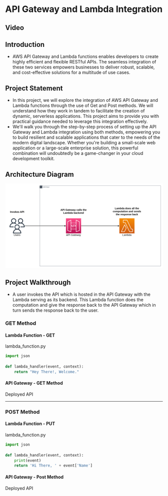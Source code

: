 # API Gateway and Lambda Integration

## Video

## Introduction

- AWS API Gateway and Lambda functions enables developers to create highly efficient and flexible RESTful APIs. The seamless integration of these two services empowers businesses to deliver robust, scalable, and cost-effective solutions for a multitude of use cases.

## Project Statement

- In this project, we will explore the integration of AWS API Gateway and Lambda functions through the use of Get and Post methods. We will understand how they work in tandem to facilitate the creation of dynamic, serverless applications. This project aims to provide you with practical guidance needed to leverage this integration effectively.
- We'll walk you through the step-by-step process of setting up the API Gateway and Lambda integration using both methods, empowering you to build resilient and scalable applications that cater to the needs of the modern digital landscape. Whether you're building a small-scale web application or a large-scale enterprise solution, this powerful combination will undoubtedly be a game-changer in your cloud development toolkit.

## Architecture Diagram

![API Gateway and Lambda Integration](architecture-diagram/api-gateway-lambda-integration.png)

## Project Walkthrough

- A user invokes the API which is hosted in the API Gateway with the Lambda serving as its backend. This Lambda function does the computation and give the response back to the API Gateway which in turn sends the response back to the user.

### GET Method

#### Lambda Function - GET

lambda_function.py

```py
import json

def lambda_handler(event, context):
    return "Hey There!, Welcome."
```

#### API Gateway - GET Method

Deployed API

---

### POST Method

#### Lambda Function - PUT

lambda_function.py

```py
import json

def lambda_handler(event, context):
    print(event)
    return 'Hi There, ' + event['Name']
```

#### API Gateway - Post Method

Deployed API
